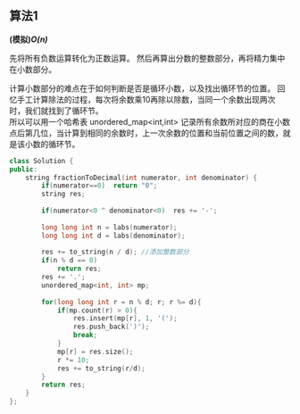 ## 算法1

**(模拟)*O(n)***

先将所有负数运算转化为正数运算。
然后再算出分数的整数部分，再将精力集中在小数部分。

计算小数部分的难点在于如何判断是否是循环小数，以及找出循环节的位置。
回忆手工计算除法的过程，每次将余数乘10再除以除数，当同一个余数出现两次时，我们就找到了循环节。<br>
所以可以用一个哈希表 unordered_map<int,int> 记录所有余数所对应的商在小数点后第几位，当计算到相同的余数时，上一次余数的位置和当前位置之间的数，就是该小数的循环节。

```CPP
class Solution {
public:
    string fractionToDecimal(int numerator, int denominator) {
        if(numerator==0)  return "0";
        string res;
        
        if(numerator<0 ^ denominator<0)  res += '-';
        
        long long int n = labs(numerator);
        long long int d = labs(denominator);
        
        res += to_string(n / d); //添加整数部分
        if(n % d == 0)
            return res;
        res += '.';
        unordered_map<int, int> mp;
        
        for(long long int r = n % d; r; r %= d){
            if(mp.count(r) > 0){
                res.insert(mp[r], 1, '(');
                res.push_back(')');
                break;
            }
            mp[r] = res.size();
            r *= 10;
            res += to_string(r/d);
        }
        return res;
    }
};
```